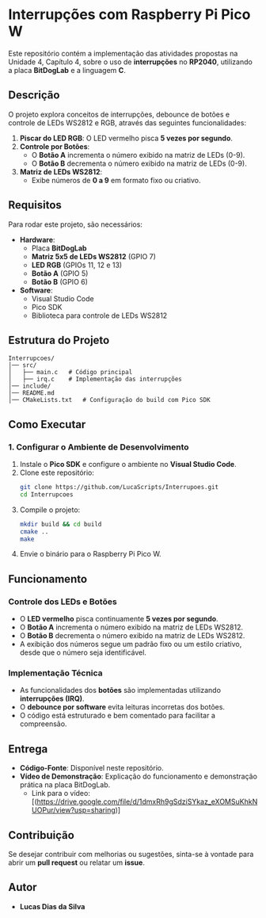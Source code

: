 # Interrupções com Raspberry Pi Pico W

Este repositório contém a implementação das atividades propostas na Unidade 4, Capítulo 4, sobre o uso de **interrupções** no **RP2040**, utilizando a placa **BitDogLab** e a linguagem **C**.

## Descrição
O projeto explora conceitos de interrupções, debounce de botões e controle de LEDs WS2812 e RGB, através das seguintes funcionalidades:

1. **Piscar do LED RGB**: O LED vermelho pisca **5 vezes por segundo**.
2. **Controle por Botões**:
   - O **Botão A** incrementa o número exibido na matriz de LEDs (0-9).
   - O **Botão B** decrementa o número exibido na matriz de LEDs (0-9).
3. **Matriz de LEDs WS2812**:
   - Exibe números de **0 a 9** em formato fixo ou criativo.

## Requisitos
Para rodar este projeto, são necessários:

- **Hardware**:
  - Placa **BitDogLab**
  - **Matriz 5x5 de LEDs WS2812** (GPIO 7)
  - **LED RGB** (GPIOs 11, 12 e 13)
  - **Botão A** (GPIO 5)
  - **Botão B** (GPIO 6)
- **Software**:
  - Visual Studio Code
  - Pico SDK
  - Biblioteca para controle de LEDs WS2812

## Estrutura do Projeto
```
Interrupcoes/
│── src/
│   ├── main.c   # Código principal
│   ├── irq.c    # Implementação das interrupções
│── include/
│── README.md
│── CMakeLists.txt   # Configuração do build com Pico SDK
```

## Como Executar
### 1. Configurar o Ambiente de Desenvolvimento
1. Instale o **Pico SDK** e configure o ambiente no **Visual Studio Code**.
2. Clone este repositório:
   ```sh
   git clone https://github.com/LucaScripts/Interrupoes.git
   cd Interrupcoes
   ```
3. Compile o projeto:
   ```sh
   mkdir build && cd build
   cmake ..
   make
   ```
4. Envie o binário para o Raspberry Pi Pico W.

## Funcionamento
### Controle dos LEDs e Botões
- O **LED vermelho** pisca continuamente **5 vezes por segundo**.
- O **Botão A** incrementa o número exibido na matriz de LEDs WS2812.
- O **Botão B** decrementa o número exibido na matriz de LEDs WS2812.
- A exibição dos números segue um padrão fixo ou um estilo criativo, desde que o número seja identificável.

### Implementação Técnica
- As funcionalidades dos **botões** são implementadas utilizando **interrupções (IRQ)**.
- O **debounce por software** evita leituras incorretas dos botões.
- O código está estruturado e bem comentado para facilitar a compreensão.

## Entrega
- **Código-Fonte**: Disponível neste repositório.
- **Vídeo de Demonstração**: Explicação do funcionamento e demonstração prática na placa BitDogLab.
  - Link para o vídeo: [(https://drive.google.com/file/d/1dmxRh9gSdziSYkaz_eXOMSuKhkNUOPur/view?usp=sharing)]

## Contribuição
Se desejar contribuir com melhorias ou sugestões, sinta-se à vontade para abrir um **pull request** ou relatar um **issue**.

## Autor
- **Lucas Dias da Silva**

